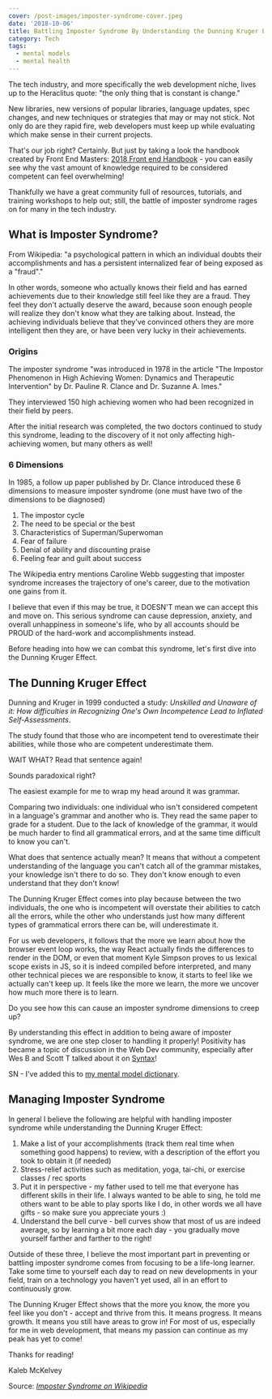 ```yaml
---
cover: /post-images/imposter-syndrome-cover.jpeg
date: '2018-10-06'
title: Battling Imposter Syndrome By Understanding the Dunning Kruger Effect
category: Tech
tags:
  - mental models
  - mental health
---
```

The tech industry, and more specifically the web development niche, lives up to the Heraclitus quote: "the only thing that is constant is change." 

New libraries, new versions of popular libraries, language updates, spec changes, and new techniques or strategies that may or may not stick. Not only do are they rapid fire, web developers must keep up while evaluating which make sense in their current projects.

That's our job right? Certainly. But just by taking a look the handbook created by Front End Masters: [2018 Front end Handbook](https://frontendmasters.com/books/front-end-handbook/2018/) - you can easily see why the vast amount of knowledge required to be considered competent can feel overwhelming!

Thankfully we have a great community full of resources, tutorials, and training workshops to help out; still, the battle of imposter syndrome rages on for many in the tech industry.

## What is Imposter Syndrome?

From Wikipedia: "a psychological pattern in which an individual doubts their accomplishments and has a persistent internalized fear of being exposed as a "fraud"."

In other words, someone who actually knows their field and has earned achievements due to their knowledge still feel like they are a fraud. They feel they don't actually deserve the award, because soon enough people will realize they don't know what they are talking about. Instead, the achieving individuals believe that they've convinced others they are more intelligent then they are, or have been very lucky in their achievements.

### Origins

The imposter syndrome "was introduced in 1978 in the article "The Impostor Phenomenon in High Achieving Women: Dynamics and Therapeutic Intervention" by Dr. Pauline R. Clance and Dr. Suzanne A. Imes."

They interviewed 150 high achieving women who had been recognized in their field by peers.

After the initial research was completed, the two doctors continued to study this syndrome, leading to the discovery of it not only affecting high-achieving women, but many others as well! 

### 6 Dimensions

In 1985, a follow up paper published by Dr. Clance introduced these 6 dimensions to measure imposter syndrome (one must have two of the dimensions to be diagnosed)

1. The impostor cycle
2. The need to be special or the best
3. Characteristics of Superman/Superwoman
4. Fear of failure
5. Denial of ability and discounting praise
6. Feeling fear and guilt about success

The Wikipedia entry mentions Caroline Webb suggesting that imposter syndrome increases the trajectory of one's career, due to the motivation one gains from it.

I believe that even if this may be true, it DOESN'T mean we can accept this and move on. This serious syndrome can cause depression, anxiety, and overall unhappiness in someone's life, who by all accounts should be PROUD of the hard-work and accomplishments instead.

Before heading into how we can combat this syndrome, let's first dive into the Dunning Kruger Effect.

## The Dunning Kruger Effect

Dunning and Kruger in 1999 conducted a study: _Unskilled and Unaware of it: How difficulties in Recognizing One's Own Incompetence Lead to Inflated Self-Assessments_.

The study found that those who are incompetent tend to overestimate their abilities, while those who are competent underestimate them.

WAIT WHAT? Read that sentence again!

Sounds paradoxical right? 

The easiest example for me to wrap my head around it was grammar. 

Comparing two individuals: one individual who isn't considered competent in a language's grammar and another who is. They read the same paper to grade for a student. Due to the lack of knowledge of the grammar, it would be much harder to find all grammatical errors, and at the same time difficult to know you can't. 

What does that sentence actually mean? It means that without a competent understanding of the language you can't catch all of the grammar mistakes, your knowledge isn't there to do so. They don't know enough to even understand that they don't know!

The Dunning Kruger Effect comes into play because between the two individuals, the one who is incompetent will overstate their abilities to catch all the errors, while the other who understands just how many different types of grammatical errors there can be, will underestimate it. 

For us web developers, it follows that the more we learn about how the browser event loop works, the way React actually finds the differences to render in the DOM, or even that moment Kyle Simpson proves to us lexical scope exists in JS, so it is indeed compiled before interpreted, and many other technical pieces we are responsible to know, it starts to feel like we actually can't keep up. It feels like the more we learn, the more we uncover how much more there is to learn. 

Do you see how this can cause an imposter syndrome dimensions to creep up?

By understanding this effect in addition to being aware of imposter syndrome, we are one step closer to handling it properly! Positivity has became a topic of discussion in the Web Dev community, especially after Wes B and Scott T talked about it on [Syntax](https://syntax.fm/show/077/hasty-treat-positivity-and-web-development)!

SN - I've added this to [my mental model dictionary](https://mentalmodeldictionary.com/).

## Managing Imposter Syndrome

In general I believe the following are helpful with handling imposter syndrome while understanding the Dunning Kruger Effect:

1. Make a list of your accomplishments (track them real time when something good happens) to review, with a description of the effort you took to obtain it (if needed)
2. Stress-relief activities such as meditation, yoga, tai-chi, or exercise classes / rec sports
3. Put it in perspective - my father used to tell me that everyone has different skills in their life. I always wanted to be able to sing, he told me others want to be able to play sports like I do, in other words we all have gifts - so make sure you appreciate yours :)
4. Understand the bell curve - bell curves show that most of us are indeed average, so by learning a bit more each day - you gradually move yourself farther and farther to the right!

Outside of these three, I believe the most important part in preventing or battling imposter syndrome comes from focusing to be a life-long learner. Take some time to yourself each day to read on new developments in your field, train on a technology you haven't yet used, all in an effort to continuously grow. 

The Dunning Kruger Effect shows that the more you know, the more you feel like you don't - accept and thrive from this. It means progress. It means growth. It means you still have areas to grow in! For most of us, especially for me in web development, that means my passion can continue as my peak has yet to come! 

Thanks for reading!

Kaleb McKelvey

Source: [_Imposter Syndrome on Wikipedia_](https://en.wikipedia.org/wiki/Impostor_syndrome)
